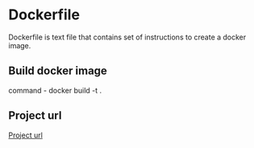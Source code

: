 # Dockerfile

Dockerfile is text file that contains set of instructions to create a docker image.

## Build docker image
command - docker build -t <NameofContainer> .

## Project url
[Project url](https://roadmap.sh/projects/basic-dockerfile)
